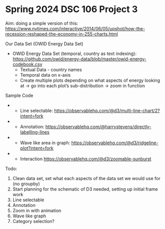 # Spring 2024 DSC 106 Project 3
Aim: doing a simple version of this: https://www.nytimes.com/interactive/2014/06/05/upshot/how-the-recession-reshaped-the-economy-in-255-charts.html

Our Data Set (OWID Energy Data Set)
- OWID Energy Data Set (temporal, country as text indexing): https://github.com/owid/energy-data/blob/master/owid-energy-codebook.csv
    - Textual Data - country names
    - Temporal data on x-axis
    - Create multiple plots depending on what aspects of energy looking at -> go into each plot’s sub-distribution -> zoom in function

Sample Code
- + Line selectable: https://observablehq.com/@d3/multi-line-chart/2?intent=fork 
- + Annotation: https://observablehq.com/@harrystevens/directly-labelling-lines
- + Wave like area in graph: https://observablehq.com/@d3/ridgeline-plot?intent=fork 
- + Interaction https://observablehq.com/@d3/zoomable-sunburst 

Todo:
1. Clean data set, set what each aspects of the data set we would use for (no groupby)
2. Start planning for the schematic of D3 needed, setting up initial frame work
3. Line selectable
4. Annotation
5. Zoom in with animation
6. Wave like graph
7. Category selection?